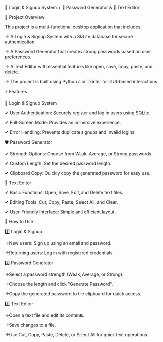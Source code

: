 🔐 Login & Signup System + 🔑 Password Generator & 📝 Text Editor



📌 Project Overview


This project is a multi-functional desktop application that includes:

-> A Login & Signup System with a SQLite database for secure authentication.

-> A Password Generator that creates strong passwords based on user preferences.

-> A Text Editor with essential features like open, save, copy, paste, and delete.

-> The project is built using Python and Tkinter for GUI-based interactions.


⚡ Features


🔑 Login & Signup System

✔ User Authentication: Securely register and log in users using SQLite.

✔ Full-Screen Mode: Provides an immersive experience.

✔ Error Handling: Prevents duplicate signups and invalid logins.


🛡️ Password Generator

✔ Strength Options: Choose from Weak, Average, or Strong passwords.

✔ Custom Length: Set the desired password length.

✔ Clipboard Copy: Quickly copy the generated password for easy use.



📝 Text Editor

✔ Basic Functions: Open, Save, Edit, and Delete text files.

✔ Editing Tools: Cut, Copy, Paste, Select All, and Clear.

✔ User-Friendly Interface: Simple and efficient layout.



🚀 How to Use


1️⃣ Login & Signup

->New users: Sign up using an email and password.

->Returning users: Log in with registered credentials.

2️⃣ Password Generator

->Select a password strength (Weak, Average, or Strong).

->Choose the length and click "Generate Password".

->Copy the generated password to the clipboard for quick access.

3️⃣ Text Editor

->Open a text file and edit its contents.

->Save changes to a file.

->Use Cut, Copy, Paste, Delete, or Select All for quick text operations.
